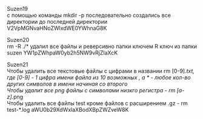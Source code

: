 Suzen19 \
с помощью команды mkdir -p последовательно создались все директории до последней директории \
V2VpMGNvaHNoZWlxdWE0YWhnaG8K


Suzen20 \
rm -R ./* удалил все файлы и реверсивно папки ключем R
ключ из папки suzen YW1pZWhpaW0yb2h5NW9vRjZlaXcK


Suzen21 \
Чтобы удалить все текстовые файлы с цифрами в названии rm [0-9]*.txt, \
где [0-9] - 1 цифра имени файла из 10 возможных , а * - любое кол-во других символов в имени начиная со второго \
Чтобы удалит все png файлы с символами низкго регистра - rm [a-z]*.png \
Чтобы удалить все файлы test кроме файлов с расширением .gz - rm test-*.log
aWU0b29XdWxlaXBodXBpZWZveW8K










